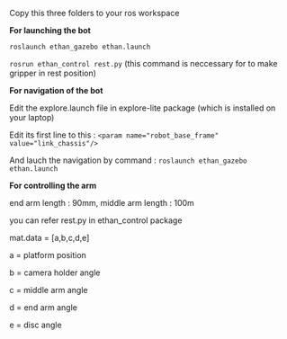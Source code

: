  Copy this three folders to your ros workspace

 **For launching the bot**

`roslaunch ethan_gazebo ethan.launch`

`rosrun ethan_control rest.py`
 (this command is neccessary for to make gripper in rest position)

**For navigation of the bot**

Edit the explore.launch file in explore-lite package (which is installed on your laptop)

Edit its first line to this : 
`<param name="robot_base_frame" value="link_chassis"/>`

And lauch the navigation by command : 
`roslaunch ethan_gazebo ethan.launch`

 **For controlling the arm**

end arm length : 90mm, middle arm length : 100m

 you can refer rest.py in ethan_control package

 mat.data = [a,b,c,d,e]

 a = platform position

 b = camera holder angle

 c = middle arm angle

 d = end arm angle

 e = disc angle